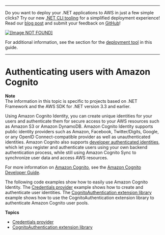 --------

Do you want to deploy your \.NET applications to AWS in just a few simple clicks? Try our new [\.NET CLI tooling](https://www.nuget.org/packages/AWS.Deploy.CLI/) for a simplified deployment experience\! Read our [blog post](https://aws.amazon.com/blogs/developer/reimagining-the-aws-net-deployment-experience/) and submit your feedback on [GitHub](https://github.com/aws/aws-dotnet-deploy)\!

 [ ![\[Image NOT FOUND\]](http://docs.aws.amazon.com/sdk-for-net/v3/developer-guide/images/BannerButton.png) ](https://github.com/aws/aws-dotnet-deploy/)

For additional information, see the section for the [deployment tool](https://docs.aws.amazon.com/sdk-for-net/v3/developer-guide/deployment-tool.html) in this guide\.

--------

# Authenticating users with Amazon Cognito<a name="cognito-apis-intro"></a>

**Note**  
The information in this topic is specific to projects based on \.NET Framework and the AWS SDK for \.NET version 3\.3 and earlier\.

Using Amazon Cognito Identity, you can create unique identities for your users and authenticate them for secure access to your AWS resources such as Amazon S3 or Amazon DynamoDB\. Amazon Cognito Identity supports public identity providers such as Amazon, Facebook, Twitter/Digits, Google, or any OpenID Connect\-compatible provider as well as unauthenticated identities\. Amazon Cognito also supports [developer authenticated identities](http://aws.amazon.com/blogs/mobile/amazon-cognito-announcing-developer-authenticated-identities/), which let you register and authenticate users using your own backend authentication process, while still using Amazon Cognito Sync to synchronize user data and access AWS resources\.

For more information on [Amazon Cognito](https://aws.amazon.com/cognito/), see the [Amazon Cognito Developer Guide](https://docs.aws.amazon.com/cognito/latest/developerguide/)\.

The following code examples show how to easily use Amazon Cognito Identity\. The [Credentials provider](cognito-creds-provider.md) example shows how to create and authenticate user identities\. The [CognitoAuthentication extension library](cognito-authentication-extension.md) example shows how to use the CognitoAuthentication extension library to authenticate Amazon Cognito user pools\.

**Topics**
+ [Credentials provider](cognito-creds-provider.md)
+ [CognitoAuthentication extension library](cognito-authentication-extension.md)